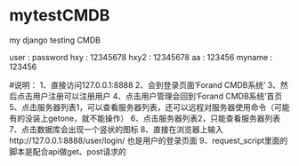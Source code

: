 # mytestCMDB
my django  testing CMDB

user : password
hxy :	12345678
hxy2 :	12345678
aa :	123456
myname :	123456

#说明：
1、直接访问127.0.0.1:8888
2、会到登录页面‘Forand CMDB系统’
3、然后点击用户注册可以注册用户
4、点击用户管理会回到‘Forand CMDB系统’首页
5、点击服务器列表1，可以查看服务器列表，还可以远程对服务器使用命令（可能有的没装上getone，就不能操作）
6、点击服务器列表2，只能查看服务器列表
7、点击数据库会出现一个竖状的图标
8、直接在浏览器上输入http://127.0.0.1:8888/user/login/ 也是用户的登录页面
9、request_script里面的脚本是配合api做get、post请求的